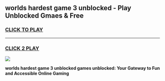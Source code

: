 
## worlds hardest game 3 unblocked - Play Unblocked Gmaes & Free
<h3>
<a href="https://news.freeplayer.one?title=worlds_hardest_game_3_unblocked&ref=16F">CLICK TO PLAY</a></h3>
<hr>

<h3>
<a href="https://news.freeplayer.one?title=worlds_hardest_game_3_unblocked&ref=16F">CLICK 2 PLAY</a>
  
</h3>

<a href="https://news.freeplayer.one?title=worlds_hardest_game_3_unblocked&ref=16F/"><img src="https://clearcache.store/games.png"></a>


**worlds hardest game 3 unblocked games unblocked: Your Gateway to Fun and Accessible Online Gaming**

